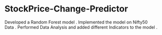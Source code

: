 # StockPrice-Change-Predictor

Developed a Random Forest model .
Implemented the model on Nifty50 Data .
Performed Data Analysis and added different Indicators to the model .
